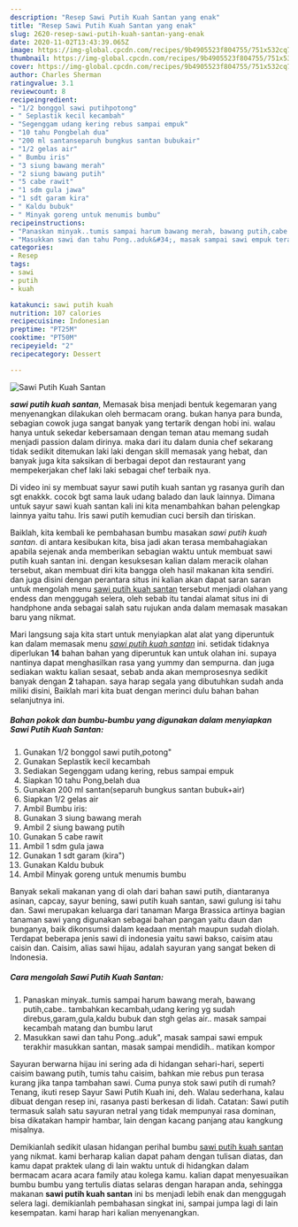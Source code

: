 ```yaml
---
description: "Resep Sawi Putih Kuah Santan yang enak"
title: "Resep Sawi Putih Kuah Santan yang enak"
slug: 2620-resep-sawi-putih-kuah-santan-yang-enak
date: 2020-11-02T13:43:39.065Z
image: https://img-global.cpcdn.com/recipes/9b4905523f804755/751x532cq70/sawi-putih-kuah-santan-foto-resep-utama.jpg
thumbnail: https://img-global.cpcdn.com/recipes/9b4905523f804755/751x532cq70/sawi-putih-kuah-santan-foto-resep-utama.jpg
cover: https://img-global.cpcdn.com/recipes/9b4905523f804755/751x532cq70/sawi-putih-kuah-santan-foto-resep-utama.jpg
author: Charles Sherman
ratingvalue: 3.1
reviewcount: 8
recipeingredient:
- "1/2 bonggol sawi putihpotong"
- " Seplastik kecil kecambah"
- "Segenggam udang kering rebus sampai empuk"
- "10 tahu Pongbelah dua"
- "200 ml santanseparuh bungkus santan bubukair"
- "1/2 gelas air"
- " Bumbu iris"
- "3 siung bawang merah"
- "2 siung bawang putih"
- "5 cabe rawit"
- "1 sdm gula jawa"
- "1 sdt garam kira"
- " Kaldu bubuk"
- " Minyak goreng untuk menumis bumbu"
recipeinstructions:
- "Panaskan minyak..tumis sampai harum bawang merah, bawang putih,cabe.. tambahkan kecambah,udang kering yg sudah direbus,garam,gula,kaldu bubuk dan stgh gelas air.. masak sampai kecambah matang dan bumbu larut"
- "Masukkan sawi dan tahu Pong..aduk&#34;, masak sampai sawi empuk terakhir masukkan santan, masak sampai mendidih.. matikan kompor"
categories:
- Resep
tags:
- sawi
- putih
- kuah

katakunci: sawi putih kuah 
nutrition: 107 calories
recipecuisine: Indonesian
preptime: "PT25M"
cooktime: "PT50M"
recipeyield: "2"
recipecategory: Dessert

---
```



![Sawi Putih Kuah Santan](https://img-global.cpcdn.com/recipes/9b4905523f804755/751x532cq70/sawi-putih-kuah-santan-foto-resep-utama.jpg)

<b><i>sawi putih kuah santan</i></b>, Memasak bisa menjadi bentuk kegemaran yang menyenangkan dilakukan oleh bermacam orang. bukan hanya para bunda, sebagian cowok juga sangat banyak yang tertarik dengan hobi ini. walau hanya untuk sekedar kebersamaan dengan teman atau memang sudah menjadi passion dalam dirinya. maka dari itu dalam dunia chef sekarang tidak sedikit ditemukan laki laki dengan skill memasak yang hebat, dan banyak juga kita saksikan di berbagai depot dan restaurant yang mempekerjakan chef laki laki sebagai chef terbaik nya.

Di video ini sy membuat sayur sawi putih kuah santan yg rasanya gurih dan sgt enakkk. cocok bgt sama lauk udang balado dan lauk lainnya. Dimana untuk sayur sawi kuah santan kali ini kita menambahkan bahan pelengkap lainnya yaitu tahu. Iris sawi putih kemudian cuci bersih dan tiriskan.

Baiklah, kita kembali ke pembahasan bumbu masakan <i>sawi putih kuah santan</i>. di antara kesibukan kita, bisa jadi akan terasa membahagiakan apabila sejenak anda memberikan sebagian waktu untuk membuat sawi putih kuah santan ini. dengan kesuksesan kalian dalam meracik olahan tersebut, akan membuat diri kita bangga oleh hasil makanan kita sendiri. dan juga disini dengan perantara situs ini kalian akan dapat saran saran untuk mengolah menu <u>sawi putih kuah santan</u> tersebut menjadi olahan yang endess dan menggugah selera, oleh sebab itu tandai alamat situs ini di handphone anda sebagai salah satu rujukan anda dalam memasak masakan baru yang nikmat.


Mari langsung saja kita start untuk menyiapkan alat alat yang diperuntuk kan dalam memasak menu <u><i>sawi putih kuah santan</i></u> ini. setidak tidaknya diperlukan <b>14</b> bahan bahan yang diperuntuk kan untuk olahan ini. supaya nantinya dapat menghasilkan rasa yang yummy dan sempurna. dan juga sediakan waktu kalian sesaat, sebab anda akan memprosesnya sedikit banyak dengan <b>2</b> tahapan. saya harap segala yang dibutuhkan sudah anda miliki disini, Baiklah mari kita buat dengan merinci dulu bahan bahan selanjutnya ini.

<!--inarticleads1-->

##### Bahan pokok dan bumbu-bumbu yang digunakan dalam menyiapkan Sawi Putih Kuah Santan:

1. Gunakan 1/2 bonggol sawi putih,potong&#34;
1. Gunakan  Seplastik kecil kecambah
1. Sediakan Segenggam udang kering, rebus sampai empuk
1. Siapkan 10 tahu Pong,belah dua
1. Gunakan 200 ml santan(separuh bungkus santan bubuk+air)
1. Siapkan 1/2 gelas air
1. Ambil  Bumbu iris:
1. Gunakan 3 siung bawang merah
1. Ambil 2 siung bawang putih
1. Gunakan 5 cabe rawit
1. Ambil 1 sdm gula jawa
1. Gunakan 1 sdt garam (kira&#34;)
1. Gunakan  Kaldu bubuk
1. Ambil  Minyak goreng untuk menumis bumbu


Banyak sekali makanan yang di olah dari bahan sawi putih, diantaranya asinan, capcay, sayur bening, sawi putih kuah santan, sawi gulung isi tahu dan. Sawi merupakan keluarga dari tanaman Marga Brassica artinya bagian tanaman sawi yang digunakan sebagai bahan pangan yaitu daun dan bunganya, baik dikonsumsi dalam keadaan mentah maupun sudah diolah. Terdapat beberapa jenis sawi di indonesia yaitu sawi bakso, caisim atau caisin dan. Caisim, alias sawi hijau, adalah sayuran yang sangat beken di Indonesia. 

<!--inarticleads2-->

##### Cara mengolah Sawi Putih Kuah Santan:

1. Panaskan minyak..tumis sampai harum bawang merah, bawang putih,cabe.. tambahkan kecambah,udang kering yg sudah direbus,garam,gula,kaldu bubuk dan stgh gelas air.. masak sampai kecambah matang dan bumbu larut
1. Masukkan sawi dan tahu Pong..aduk&#34;, masak sampai sawi empuk terakhir masukkan santan, masak sampai mendidih.. matikan kompor


Sayuran berwarna hijau ini sering ada di hidangan sehari-hari, seperti caisim bawang putih, tumis tahu caisim, bahkan mie rebus pun terasa kurang jika tanpa tambahan sawi. Cuma punya stok sawi putih di rumah? Tenang, ikuti resep Sayur Sawi Putih Kuah ini, deh. Walau sederhana, kalau dibuat dengan resep ini, rasanya pasti berkesan di lidah. Catatan: Sawi putih termasuk salah satu sayuran netral yang tidak mempunyai rasa dominan, bisa dikatakan hampir hambar, lain dengan kacang panjang atau kangkung misalnya. 

Demikianlah sedikit ulasan hidangan perihal bumbu <u>sawi putih kuah santan</u> yang nikmat. kami berharap kalian dapat paham dengan tulisan diatas, dan kamu dapat praktek ulang di lain waktu untuk di hidangkan dalam bermacam acara acara family atau kolega kamu. kalian dapat menyesuaikan bumbu bumbu yang tertulis diatas selaras dengan harapan anda, sehingga makanan <b>sawi putih kuah santan</b> ini bs menjadi lebih enak dan menggugah selera lagi. demikianlah pembahasan singkat ini, sampai jumpa lagi di lain kesempatan. kami harap hari kalian menyenangkan.
